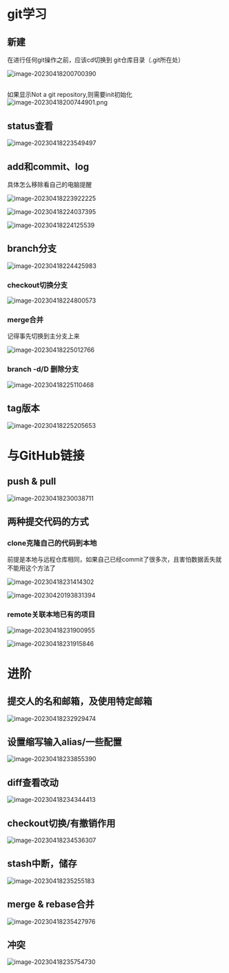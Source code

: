 # git学习

## 新建

在进行任何git操作之前，应该cd切换到 git仓库目录（.git所在处）

![image-20230418200700390](D:\卫清霜\文档\Gits\图库\image-20230418200700390.png)

## 

如果显示Not a git repository,则需要init初始化
![image-20230418200744901.png](D:\卫清霜\文档\Gits\图库\image-20230418200744901.png)

## status查看

![image-20230418223549497](D:\卫清霜\文档\Gits\图库\image-20230418223549497.png)



## add和commit、log

具体怎么移除看自己的电脑提醒

![image-20230418223922225](D:\卫清霜\文档\Gits\图库\image-20230418223922225.png)

![image-20230418224037395](D:\卫清霜\文档\Gits\图库\image-20230418224037395.png)

![image-20230418224125539](D:\卫清霜\文档\Gits\图库\image-20230418224125539.png)

## branch分支

![image-20230418224425983](D:\卫清霜\文档\Gits\图库\image-20230418224425983.png)

### checkout切换分支

![image-20230418224800573](D:\卫清霜\文档\Gits\图库\image-20230418224800573.png)


### merge合并

记得事先切换到主分支上来


![image-20230418225012766](D:\卫清霜\文档\Gits\图库\image-20230418225012766.png)

### branch -d/D 删除分支

![image-20230418225110468](D:\卫清霜\文档\Gits\图库\image-20230418225110468.png)

## tag版本

![image-20230418225205653](D:\卫清霜\文档\Gits\图库\image-20230418225205653.png)

# 与GitHub链接

## push & pull


![image-20230418230038711](D:\卫清霜\文档\Gits\图库\image-20230418230038711.png)


## 两种提交代码的方式

### clone克隆自己的代码到本地

前提是本地与远程仓库相同，如果自己已经commit了很多次，且害怕数据丢失就不能用这个方法了


![image-20230418231414302](D:\卫清霜\文档\Gits\图库\image-20230418231414302.png)


![image-20230420193831394](D:\卫清霜\文档\Gits\图库\image-20230420193831394.png)

### remote关联本地已有的项目

![image-20230418231900955](D:\卫清霜\文档\Gits\图库\image-20230418231900955.png)

![image-20230418231915846](D:\卫清霜\文档\Gits\图库\image-20230418231915846.png)

# 进阶

## 提交人的名和邮箱，及使用特定邮箱

![image-20230418232929474](D:\卫清霜\文档\Gits\图库\image-20230418232929474.png)

## 设置缩写输入alias/一些配置

![image-20230418233855390](D:\卫清霜\文档\Gits\图库\image-20230418233855390.png)

## diff查看改动

![image-20230418234344413](D:\卫清霜\文档\Gits\图库\image-20230418234344413.png)

## checkout切换/有撤销作用

![image-20230418234536307](D:\卫清霜\文档\Gits\图库\image-20230418234536307.png)

## stash中断，储存

![image-20230418235255183](D:\卫清霜\文档\Gits\图库\image-20230418235255183.png)

## merge & rebase合并

![image-20230418235427976](D:\卫清霜\文档\Gits\图库\image-20230418235427976.png)

## 冲突

![image-20230418235754730](D:\卫清霜\文档\Gits\图库\image-20230418235754730.png)